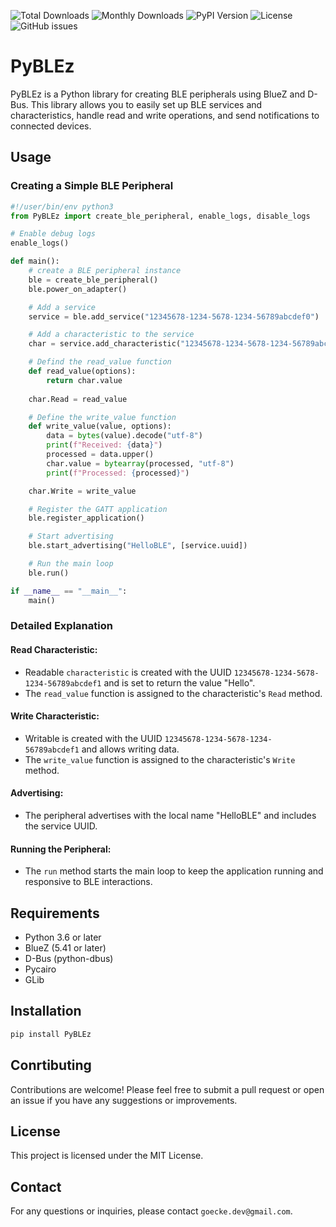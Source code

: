 ![Total Downloads](https://pepy.tech/badge/pyblez)
![Monthly Downloads](https://img.shields.io/pypi/dm/pyblez)
![PyPI Version](https://img.shields.io/pypi/v/pyblez)
![License](https://img.shields.io/pypi/l/pyblez)
![GitHub issues](https://img.shields.io/github/issues/kgoke/PyBLEz.svg)


# PyBLEz

PyBLEz is a Python library for creating BLE peripherals using BlueZ and D-Bus. This library allows you to easily set up BLE services and characteristics, handle read and write operations, and send notifications to connected devices.

## Usage

### Creating a Simple BLE Peripheral

```Python
#!/user/bin/env python3
from PyBLEz import create_ble_peripheral, enable_logs, disable_logs

# Enable debug logs
enable_logs()

def main():
    # create a BLE peripheral instance
    ble = create_ble_peripheral()
    ble.power_on_adapter()

    # Add a service
    service = ble.add_service("12345678-1234-5678-1234-56789abcdef0")

    # Add a characteristic to the service
    char = service.add_characteristic("12345678-1234-5678-1234-56789abcdef1", ["read", "write", "notify"], bytearray("Hello", "utf-8"))

    # Defind the read_value function
    def read_value(options):
        return char.value
    
    char.Read = read_value

    # Define the write_value function
    def write_value(value, options):
        data = bytes(value).decode("utf-8")
        print(f"Received: {data}")
        processed = data.upper()
        char.value = bytearray(processed, "utf-8")
        print(f"Processed: {processed}")

    char.Write = write_value

    # Register the GATT application
    ble.register_application()

    # Start advertising
    ble.start_advertising("HelloBLE", [service.uuid])

    # Run the main loop
    ble.run()

if __name__ == "__main__":
    main()

```

### Detailed Explanation

#### Read Characteristic:

- Readable `characteristic` is created with the UUID `12345678-1234-5678-1234-56789abcdef1` and is set to return the value "Hello".
- The `read_value` function is assigned to the characteristic's `Read` method.

#### Write Characteristic:

- Writable is created with the UUID `12345678-1234-5678-1234-56789abcdef1` and allows writing data.
- The `write_value` function is assigned to the characteristic's `Write` method.

#### Advertising:

- The peripheral advertises with the local name "HelloBLE" and includes the service UUID.

#### Running the Peripheral:

- The `run` method starts the main loop to keep the application running and responsive to BLE interactions.

## Requirements

- Python 3.6 or later
- BlueZ (5.41 or later)
- D-Bus (python-dbus)
- Pycairo
- GLib

## Installation

```Bash
pip install PyBLEz
```

## Conrtibuting

Contributions are welcome! Please feel free to submit a pull request or open an issue if you have any suggestions or improvements.

## License

This project is licensed under the MIT License.

## Contact

For any questions or inquiries, please contact `goecke.dev@gmail.com`.
